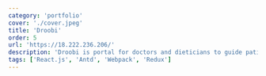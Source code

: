```yaml
---
category: 'portfolio'
cover: './cover.jpeg'
title: 'Droobi'
order: 5
url: 'https://18.222.236.206/'
description: 'Droobi is portal for doctors and dieticians to guide patient to cure diabetes. It provides programme to help patients fight diabetes '
tags: ['React.js', 'Antd', 'Webpack', 'Redux']
---
```


